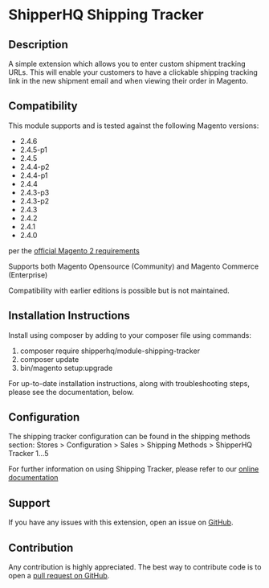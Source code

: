 # ShipperHQ Shipping Tracker


Description
-----------

A simple extension which allows you to enter custom shipment tracking URLs. This will enable your customers to have a clickable shipping tracking link in the new shipment email and when viewing their order in Magento.

Compatibility
-------------
This module supports and is tested against the following Magento versions:

* 2.4.6
* 2.4.5-p1
* 2.4.5
* 2.4.4-p2
* 2.4.4-p1
* 2.4.4
* 2.4.3-p3
* 2.4.3-p2
* 2.4.3
* 2.4.2
* 2.4.1
* 2.4.0

per the [official Magento 2 requirements](https://experienceleague.adobe.com/docs/commerce-operations/installation-guide/system-requirements.html)

Supports both Magento Opensource (Community) and Magento Commerce (Enterprise)

Compatibility with earlier editions is possible but is not maintained.

Installation Instructions
-------------------------
Install using composer by adding to your composer file using commands:

1. composer require shipperhq/module-shipping-tracker
2. composer update
3. bin/magento setup:upgrade

For up-to-date installation instructions, along with troubleshooting steps, please see the documentation, below.

Configuration
-------------
The shipping tracker configuration can be found in the shipping methods section: Stores > Configuration > Sales > Shipping Methods > ShipperHQ Tracker 1...5

For further information on using Shipping Tracker, please refer to our [online documentation](http://support.webshopapps.com/shippingtracker)

Support
-------
If you have any issues with this extension, open an issue on [GitHub](https://github.com/shipperhq/module-shipping-tracker/issues).

Contribution
------------
Any contribution is highly appreciated. The best way to contribute code is to open a [pull request on GitHub](https://help.github.com/articles/using-pull-requests).


